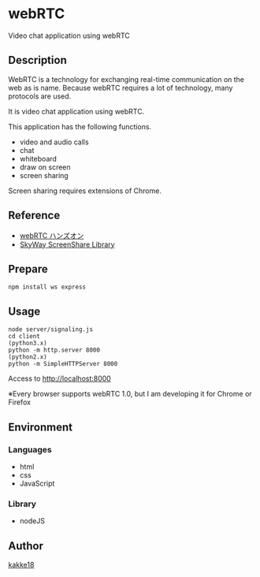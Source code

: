 webRTC
===

Video chat application using webRTC

## Description
WebRTC is a technology for exchanging real-time communication on the web as is name.
Because webRTC requires a lot of technology, many protocols are used.

It is video chat application using webRTC.

This application has the following functions.
* video and audio calls
* chat
* whiteboard
* draw on screen
* screen sharing

Screen sharing requires extensions of Chrome.


## Reference
* [webRTC ハンズオン](https://github.com/yusuke84/webrtc-handson-2016)
* [SkyWay ScreenShare Library](https://github.com/skyway/skyway-screenshare/blob/master/README_ja.md)

## Prepare
```
npm install ws express
```

## Usage
```
node server/signaling.js
cd client
(python3.x)
python -m http.server 8000
(python2.x)
python -m SimpleHTTPServer 8000
```
Access to [http://localhost:8000](http://localhost:8000)

※Every browser supports webRTC 1.0, but I am developing it for Chrome or Firefox

## Environment
### Languages
* html
* css
* JavaScript
### Library
* nodeJS

## Author
[kakke18](https://github.com/kakke18)
